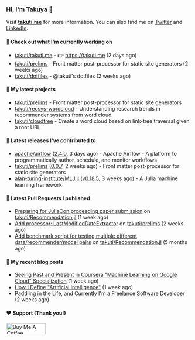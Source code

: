 ### Hi, I'm Takuya 👋

Visit **[takuti.me](https://takuti.me/)** for more information. You can also find me on [Twitter](https://twitter.com/takuti) and [LinkedIn](https://linkedin.com/in/takuti).

#### 👷 Check out what I'm currently working on


- [takuti/takuti.me](https://github.com/takuti/takuti.me) - :point_right: https://takuti.me (2 days ago)
- [takuti/prelims](https://github.com/takuti/prelims) - Front matter post-processor for static site generators (2 weeks ago)
- [takuti/dotfiles](https://github.com/takuti/dotfiles) - @takuti&#39;s dotfiles (2 weeks ago)

#### 🌱 My latest projects


- [takuti/prelims](https://github.com/takuti/prelims) - Front matter post-processor for static site generators
- [takuti/recsys-wordcloud](https://github.com/takuti/recsys-wordcloud) - Understanding research trends in recommender systems from word cloud
- [takuti/cloudtree](https://github.com/takuti/cloudtree) - Create a word cloud based on link-tree traversal given a root URL

#### 🔭 Latest releases I've contributed to


- [apache/airflow](https://github.com/apache/airflow) ([2.4.0](https://github.com/apache/airflow/releases/tag/2.4.0), 3 days ago) - Apache Airflow - A platform to programmatically author, schedule, and monitor workflows
- [takuti/prelims](https://github.com/takuti/prelims) ([0.0.7](https://github.com/takuti/prelims/releases/tag/0.0.7), 2 weeks ago) - Front matter post-processor for static site generators
- [alan-turing-institute/MLJ.jl](https://github.com/alan-turing-institute/MLJ.jl) ([v0.18.5](https://github.com/alan-turing-institute/MLJ.jl/releases/tag/v0.18.5), 3 weeks ago) - A Julia machine learning framework

#### 🔨 Latest Pull Requests I published


- [Preparing for JuliaCon proceeding paper submission](https://github.com/takuti/Recommendation.jl/pull/63) on [takuti/Recommendation.jl](https://github.com/takuti/Recommendation.jl) (1 week ago)
- [Add processor: LastModifiedDateExtractor](https://github.com/takuti/prelims/pull/20) on [takuti/prelims](https://github.com/takuti/prelims) (2 weeks ago)
- [Add benchmark script for testing multiple different data/recommender/model pairs](https://github.com/takuti/Recommendation.jl/pull/61) on [takuti/Recommendation.jl](https://github.com/takuti/Recommendation.jl) (5 months ago)

#### 📜 My recent blog posts

- [Seeing Past and Present in Coursera &#34;Machine Learning on Google Cloud&#34; Specialization](https://takuti.me/note/coursera-machine-learning-on-gcp/) (1 week ago)
- [How I Define &#34;Artificial Intelligence&#34;](https://takuti.me/note/klara-and-the-sun/) (1 week ago)
- [Paddling in the Life, and Currently I&#39;m a Freelance Software Developer](https://takuti.me/note/becoming-a-freelancer-in-canada/) (2 weeks ago)

#### ❤️ Support (Thank you!)

<a href="https://www.buymeacoffee.com/takuti" target="_blank"><img src="https://cdn.buymeacoffee.com/buttons/v2/default-yellow.png" alt="Buy Me A Coffee" style="height: 30px !important;width: 108px !important;" ></a>
